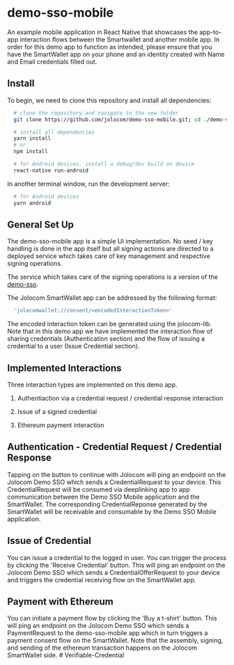 # demo-sso-mobile
An example mobile application in React Native that showcases the app-to-app interaction flows between the Smartwallet and another mobile app. In order for this demo app to function as intended, please ensure that you have the SmartWallet app on your phone and an identity created with Name and Email credentials filled out.

Install
----------------------------------------

To begin, we need to clone this repository and install all dependencies:

``` bash
  # clone the repository and navigate to the new folder
  git clone https://github.com/jolocom/demo-sso-mobile.git; cd ./demo-sso-mobile

  # install all dependencies
  yarn install
  # or
  npm install
```
```bash
  # for Android devices, install a debug/dev build on device
  react-native run-android
```
In another terminal window, run the development server:

```bash
  # for Android devices
  yarn android
```

General Set Up
----------------------------------------

The demo-sso-mobile app is a simple UI implementation. No seed / key handling is done in the app itself but all signing actions are directed to a deployed service which takes care of key management and respective signing operations. 

The service which takes care of the signing operations is a version of the [demo-sso](https://github.com/jolocom/demo-sso).

The Jolocom SmartWallet app can be addressed by the following format:

```bash
  'jolocomwallet://consent/<encodedInteractionToken>'
```

The encoded interaction token can be generated using the jolocom-lib. Note that in this demo app we have implemented the interaction flow of sharing credentials (Authentication section) and the flow of issuing a credential to a user (Issue Credential section). 


Implemented Interactions
---------------------------------------

Three interaction types are implemented on this demo app.

1) Authentiaction via a credential request / credential response interaction 

2) Issue of a signed credential

3) Ethereum payment interaction




Authentication - Credential Request / Credential Response
----------------------------------------

Tapping on the button to continue with Jolocom will ping an endpoint on the Jolocom Demo SSO which sends a CredentialRequest to your device. This CredentialRequest will be consumed via deeplinking app to app communication between the Demo SSO Mobile application and the SmartWallet. The corresponding CredentialReponse generated by the SmartWallet will be receivable and consumable by the Demo SSO Mobile application.


Issue of Credential
----------------------------------------

You can issue a credential to the logged in user. You can trigger the process by clicking the 'Receive Credential' button. This will ping an endpoint on the Jolocom Demo SSO which sends a CredentialOfferRequest to your device and triggers the credential receiving flow on the SmartWallet app.


Payment with Ethereum
----------------------------------------

You can initiate a payment flow by clicking the 'Buy a t-shirt' button. This will ping an endpoint on the Jolocom Demo SSO which sends a PaymentRequest to the demo-sso-mobile app which in turn triggers a payment consent flow on the SmartWallet. Note that the assembly, signing, and sending of the ethereum transaction happens on the Jolocom SmartWallet side. 
#   V e r i f i a b l e - C r e d e n t i a l  
 